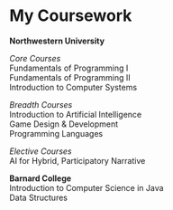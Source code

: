 # My Coursework

**Northwestern University**  <br/>

*Core Courses* <br/>
Fundamentals of Programming I <br/>
Fundamentals of Programming II <br/>
Introduction to Computer Systems <br/>

*Breadth Courses*  <br/>
Introduction to Artificial Intelligence  <br/>
Game Design & Development <br/>
Programming Languages  <br/>

*Elective Courses*  <br/>
AI for Hybrid, Participatory Narrative  <br/>

**Barnard College** <br/>
Introduction to Computer Science in Java <br/>
Data Structures <br/>

